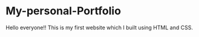 # My-personal-Portfolio
Hello everyone!! This is my first website which I built using HTML and CSS.
